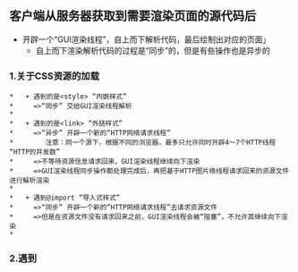 ## 客户端从服务器获取到需要渲染页面的源代码后
   * 开辟一个“GUI渲染线程”，自上而下解析代码，最后绘制出对应的页面」
     - 自上而下渲染解析代码的过程是“同步”的，但是有些操作也是异步的

### 1.关于CSS资源的加载
 ```
 *   + 遇到的是<style> “内嵌样式”
 *     =>“同步” 交给GUI渲染线程解析
 * 
 *   + 遇到的是<link> “外链样式”
 *     =>“异步” 开辟一个新的“HTTP网络请求线程”　
 *        注意：同一个源下，根据不同的浏览器，最多只允许同时开辟4～7个HTTP线程 “HTTP的并发数”
 *     =>不等待资源信息请求回来，GUI渲染线程继续向下渲染
 *     =>GUI渲染线程同步操作都处理完成后，再把基于HTTP图片络线程请求回来的资源文件进行解析渲染
 * 
 *   + 遇到@import “导入式样式”
 *     =>“同步” 开辟一个新的“HTTP网络请求线程”去请求资源文件
 *     =>但是在资源文件没有请求回来之前，GUI渲染线程会被“阻塞”，不允许其继续向下渲染
 * 
 ```  
### 2.遇到<script>资源的请求
  + 默认都是“同步”的：必须基于HTTP网络线程，把资源请求回来之后，并且交给“JS渲染线程”渲染解析完成后，
    GUI渲染线程才能继续向下渲染，所以<script>默认也是“阻碍GUI渲染”的

  + async属性：遇到<script async>首先也是开辟一个HTTP网络线程去请求加载资源文件，与此同时GUI渲染线程继续向下渲染
    「把默认的同步改为“异步”」，但是一旦当资源请求回来后，会中断GUI的渲染，先把请求回来的JS进行渲染解析

  + defer属性：遇到<script defer> 和async类似，都是新开辟HTTP网络线程去请求加载资源文件，与此同时GUI还会染        「“异步”」，但是不一样的地方是，defer和link类似，是在GUI同步的代码渲染完成后，才会渲染解析请求回来的JS代码

### 3.遇到<img>或者音视频资源
    + 遇到这些资源，也会发送新的HTTP网络线程，请求加载对应的资源文件，不会阻碍GUI的渲染「“异步”」； 
    当GUI渲染完成后，才会把请求回来资源信息进行渲染解析；
    
    Webkit浏览器预测解析：chrome的预加载扫描器html-preload-scanner通过扫描节点中的 “src” , “link”等属性，  
    找到外部连接资源后进行预加载，避免了资源加载的等待时间，同样实现了提前加载以及加载和执行分离

### 4.页面渲染的步骤：
 *    + DOM TREE（DOM树）：自上而下渲染完页面，整理好整个页面的DOM结构关系
 *    + CSSOM TREE（样式树）：当把所有的样式资源请求加载回来后，按照引入CSS的顺序，依次渲染样式代码，生成样式树
 *    + RENDER TREE（渲染树）：把生成的DOM树和CSSOM树合并在一起，生成渲染树（设置display:none的元素不进行处理）
 *    + Layout 布局/回流/重排： 根据生成的渲染树，计算它们在设备视口(viewport)内的确切位置和大小
 *    + 分层处理：按照层级定位分层处理，每一个层级都有会详细规划出具体的绘制步骤
 *    + Painting：按照每一个层级计算处理的绘制步骤，开始绘制页面
 * 
### 5.前端性能优化 「CRP：关键渲染路径」
 ```
 *    + 生成DOM TREE
 *      + 减少DOM的层级嵌套
 *      + 不要使用“非标准”的标签
 *      + ...
 *    + 生成CSSOM
 *      + 尽可能不要使用@import（阻塞GUI渲染）
 *      + 如果CSS代码比较少，尽可能使用“style内嵌样式”（尤其是移动端开发）
 *      + 如果使用link，尽可能把所有的样式资源合并为一个，且压缩（减少HTTP请求数量，因为HTTP的并发性也是有限制的，
         以及渲染CSS的时候，也不需要再计算依赖关系...）
 *      + CSS选择器链短一些（因为CSS选择器渲染是从右到左的）
 *      + 把link等导入CSS的操作放在HEAD中（目的是：一加载页面就开始请求资源，同时GUI去生成DOM树 “CSS等资源预先加载”）
 *      + ...
 *    + 对于其他资源的优化
 *      + 对于<script>，尽可能放置在页面的底部（防止其阻塞GUI的渲染）；对于部分<script>需要使用async或者defer；
 *        + async是不管JS的依赖关系的，哪一个资源先获取到，就先把这个资源代码渲染执行
 *        + defer不会这样的，和link一样，是等待所有<script defer>都请求回来后，按照导入顺序/依赖关系依次渲染执行的 
 *      + 对于<img>
 *        + 懒加载：第一次加载页面的时候不要加载请求图片，哪怕它是异步的，但是也占据了HTTP并发的数量，导致其他资源延后加载
 *        + 图片的BASE64：不用去请求加载图片，BASE64码基本上代表的就是图片，而且页面渲染图片的时候速度也会很快（慎用，但是在webpack工程化中可以使用，因为它基于file-loader可以自动base64）
 *      + ...
 *    + Layout/Painting：重要的优化手段（减少DOM的“回流/重排”和重绘）
 *      + 第一次加载页面必然会有一次回流和重绘
 *      + 触发回流操作后，也必然绘触发重绘；如果只是单纯的重绘，则不会引发回流；性能优化点，重点都在回流上；
 */
```
  * 操作DOM消耗性能？ =>DOM的回流
    + 元素在视口中的大小或者位置发生变化
    + 元素的删除或者新增（以及基于display控制显示隐藏）
    + 浏览器视口大小发生改变
    + ...
    这些操作都需要浏览器重新计算每一个元素在视口中的位置和大小（也就是重新Layout/Reflow）


* 当代浏览的渲染队列机制：
   - 在当前上下文操作中，遇到一行修改样式的代码，并没有立即通知浏览器渲染，而是把其放置在渲染队列中，
   -  接下来看是否还有修改样式的代码，如果有继续放置在渲染队列中...一直到再也没有修改样式的代码或者   “遇到一行获取样式的操作”，这样都会刷新浏览器的渲染队列机制(也就是把现在队列中修改样式的操作，统一告诉浏览器渲染，   这样只会引发一次回流）
```
/* box.style.width = "100px";
box.style.height = "200px";
box.offsetHeight; //box.style.xxx 或者 window.getComputedStyle(box).xxx 再或者 box.clientWidth|Height|Top|Left 以及 box.offsetWidth|Height|Top|Left 或者 box.scrollWidth|Height|Top|Left ...这些获取样式的操作都会刷新渲染队列
box.style.position = "absolute";
box.style.top = "100px"; */
```

### 6.总方式：不要自己直接去操作DOM，例如vue/react
  - 1.样式的“分离读写”：把修改样式和获取样式代码分离开
```
/* box.style.width = "100px";
box.style.height = "200px";
box.style.position = "absolute";
box.style.top = "100px";
box.offsetHeight; */

/* box.style.cssText = "width:100px;height:200px;...";
box.className = ".boxActive"; */

/* box.style.width = box.offsetWidth + 10 + 'px';
box.style.height = box.offsetHeight + 10 + 'px';

let w = box.offsetWidth,
    h = box.offsetHeight;
box.style.width = w + 10 + 'px';
box.style.height = h + 'px'; */
```
  - 2.新增元素
```
// let arr = ["张三", "李四", "王五"];
// 循环几次引发几次回流
/* arr.forEach(item => {
    let span = document.createElement('span');
    span.innerText = item;
    document.body.appendChild(span);
}); */

/* // 模板字符串：可能因为把原始容器的内容变为字符串和新的字符串拼接，最后再整体渲染回去，   
      导致原始容器中的元素绑定的一些事件失效...
let str = ``;
arr.forEach(item => {
    str += `<span>
        ${item}
    </span>`;
});
document.body.innerHTML += str; */

/* // 文档碎片：临时存放元素对象的容器
let frag = document.createDocumentFragment();
arr.forEach(item => {
    let span = document.createElement('span');
    span.innerText = item;
    frag.appendChild(span);
});
document.body.appendChild(frag);
frag = null; */
```
 - 3.把动画等频发样式改变的操纵，运用到position:fixed/absolute...上 「脱离文档流：单独一层」
//  + 利用分层机制，如果只改变一个层面上的位置大小等信息，浏览器回流和重绘的速度会加快很多

 - 4.修改元素的 transform / opacity（filters）... 的这些样式，不会引发DOM的回流 「浏览器的硬件加速，弊端就是消耗浏览器的内存」

```
setTimeout(() => {
    // 立即回到left:0的位置
    box.style.transitionDuration = '0s';
    box.style.left = 0;

    // 刷新渲染队列（会增加一次回流）
    box.offsetLeft;
    
    // 回到开始位置后，再次运动到left:200位置(有动画)
    box.style.transitionDuration = '0.5s';
    box.style.left = '200px';
}, 1000);
```